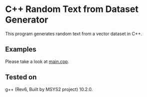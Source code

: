 # C++ Random Text from Dataset Generator
This program generates random text from a vector dataset in C++.

## Examples
Please take a look at [main.cpp](main.cpp).

## Tested on
g++ (Rev6, Built by MSYS2 project) 10.2.0.
